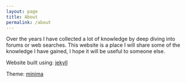 ```yaml
---
layout: page
title: About
permalink: /about
---
```


Over the years I have collected a lot of knowledge by deep diving into
forums or web searches. This website is a place I will share some of the
knowledge I have gained, I hope it will be useful to someone else.


Website built using: 
[jekyll](https://github.com/jekyll/jekyll)

Theme:
[minima](https://github.com/jekyll/minima)
